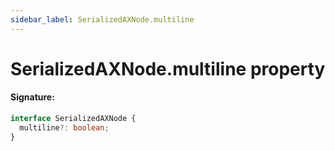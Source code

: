 ```yaml
---
sidebar_label: SerializedAXNode.multiline
---
```


# SerializedAXNode.multiline property

#### Signature:

```typescript
interface SerializedAXNode {
  multiline?: boolean;
}
```
